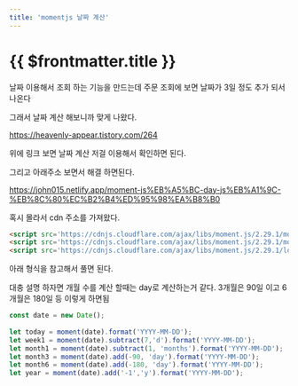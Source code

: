 ```yaml
---
title: 'momentjs 날짜 계산'
---
```


# {{ $frontmatter.title }}


날짜 이용해서 조회 하는 기능을 만드는데 주문 조회에 보면 날짜가 3일 정도 추가 되서 나온다

그래서 날짜 계산 해보니까 맞게 나왔다. 

https://heavenly-appear.tistory.com/264

위에 링크 보면 날짜 계산 저걸 이용해서 확인하면 된다.

그리고 아래주소 보면서 해결 하면된다.

https://john015.netlify.app/moment-js%EB%A5%BC-day-js%EB%A1%9C-%EB%8C%80%EC%B2%B4%ED%95%98%EA%B8%B0


혹시 몰라서 cdn 주소를 가져왔다. 

```html
<script src='https://cdnjs.cloudflare.com/ajax/libs/moment.js/2.29.1/moment.min.js'></script>
<script src='https://cdnjs.cloudflare.com/ajax/libs/moment.js/2.29.1/moment-with-locales.min.js'></script>
<script src='https://cdnjs.cloudflare.com/ajax/libs/moment.js/2.29.1/locale/ko.min.js'></script>
```

아래 형식을 참고해서 풀면 된다.

대충 설명 하자면 개월 수를 계산 할때는 day로 계산하는거 같다. 3개월은 90일 이고 6개월은 180일 등 이렇게 하면됨

```js
const date = new Date();
             
let today = moment(date).format('YYYY-MM-DD');
let week1 = moment(date).subtract(7,'d').format('YYYY-MM-DD');
let month1 = moment(date).subtract(1, 'months').format('YYYY-MM-DD');
let month3 = moment(date).add(-90, 'day').format('YYYY-MM-DD');
let month6 = moment(date).add(-180, 'day').format('YYYY-MM-DD');
let year = moment(date).add('-1','y').format('YYYY-MM-DD');
```



